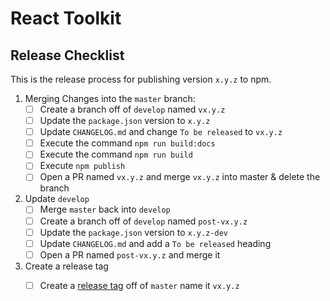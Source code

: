 # React Toolkit
## Release Checklist

This is the release process for publishing version `x.y.z` to npm.

1. Merging Changes into the `master` branch:
    - [ ] Create a branch off of `develop` named `vx.y.z`
    - [ ] Update the `package.json` version to `x.y.z`
    - [ ] Update `CHANGELOG.md` and change `To be released` to `vx.y.z`
    - [ ] Execute the command `npm run build:docs`
    - [ ] Execute the command `npm run build`
    - [ ] Execute `npm publish`
    - [ ] Open a PR named `vx.y.z` and merge `vx.y.z` into master & delete the branch

1. Update `develop`
    - [ ] Merge `master` back into `develop`
    - [ ] Create a branch off of `develop` named `post-vx.y.z`
    - [ ] Update the `package.json` version to `x.y.z-dev`
    - [ ] Update `CHANGELOG.md` and add a `To be released` heading
    - [ ] Open a PR named `post-vx.y.z` and merge it

1. Create a release tag
    - [ ] Create a [release tag](https://github.com/tony-dinh/react-toolkit/releases) off of `master` name it `vx.y.z`

